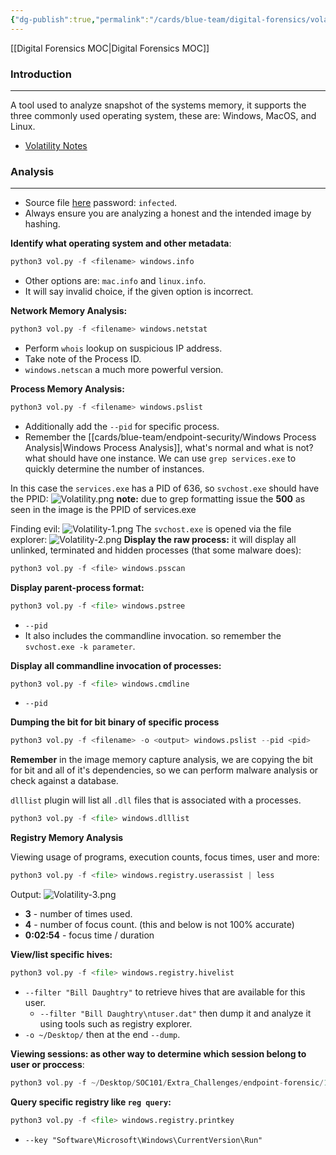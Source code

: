 ```yaml
---
{"dg-publish":true,"permalink":"/cards/blue-team/digital-forensics/volatility/"}
---
```


[[Digital Forensics MOC\|Digital Forensics MOC]]
### Introduction
---
A tool used to analyze snapshot of the systems memory, it supports the three commonly used operating system, these are: Windows, MacOS, and Linux.

- [Volatility Notes](obsidian://open?vault=notes&file=Atlas%2FCyber%20Defense%2FVolatility)
### Analysis
---
- Source file [here](https://drive.google.com/file/d/1arIElSgK7k_Bz2C4bdzcuX7zkskYiTOV/view) password: `infected`.
- Always ensure you are analyzing a honest and the intended image by hashing.

**Identify what operating system and other metadata**:
```Python
python3 vol.py -f <filename> windows.info
```

- Other options are: `mac.info` and `linux.info`.
- It will say invalid choice, if the given option is incorrect.

**Network Memory Analysis:**
```Python
python3 vol.py -f <filename> windows.netstat
```

- Perform `whois` lookup on suspicious IP address.
- Take note of the Process ID.
- `windows.netscan` a much more powerful version.

**Process Memory Analysis:**
```Python
python3 vol.py -f <filename> windows.pslist
```

- Additionally add the `--pid` for specific process.
- Remember the [[cards/blue-team/endpoint-security/Windows Process Analysis\|Windows Process Analysis]], what's normal and what is not? what should have one instance. We can use `grep services.exe` to quickly determine the number of instances.

In this case the `services.exe` has a PID of 636, so `svchost.exe` should have the PPID:
![Volatility.png](/img/user/cards/blue-team/digital-forensics/images/Volatility.png)
**note:** due to grep formatting issue the **500** as seen in the image is the PPID of services.exe

Finding evil:
![Volatility-1.png](/img/user/cards/blue-team/digital-forensics/images/Volatility-1.png)
The `svchost.exe` is opened via the file explorer:
![Volatility-2.png](/img/user/cards/blue-team/digital-forensics/images/Volatility-2.png)
**Display the raw process:** it will display all unlinked, terminated and hidden processes (that some malware does):

```C
python3 vol.py -f <file> windows.psscan
```

**Display parent-process format:** 

```python
python3 vol.py -f <file> windows.pstree
```

- `--pid`
- It also includes the commandline invocation. so remember the `svchost.exe -k parameter`.

**Display all commandline invocation of processes:**
```python
python3 vol.py -f <file> windows.cmdline
```

- `--pid`

**Dumping the bit for bit binary of specific process**
```python
python3 vol.py -f <filename> -o <output> windows.pslist --pid <pid>
```

**Remember** in the image memory capture analysis, we are copying the bit for bit and all of it's dependencies, so we can perform malware analysis or check against a database.

`dlllist` plugin will list all `.dll` files that is associated with a processes.

```python
python3 vol.py -f <file> windows.dlllist
```

**Registry Memory Analysis**

Viewing usage of programs, execution counts, focus times, user and more:
```Python
python3 vol.py -f <file> windows.registry.userassist | less
```

Output: 
![Volatility-3.png](/img/user/cards/blue-team/digital-forensics/images/Volatility-3.png)
- **3** - number of times used.
- **4** - number of focus count. (this and below is not 100% accurate)
- **0:02:54** - focus time / duration

**View/list specific hives:**

```python
python3 vol.py -f <file> windows.registry.hivelist
```

- `--filter "Bill Daughtry"` to retrieve hives that are available for this user.
	- `--filter "Bill Daughtry\ntuser.dat"` then dump it and analyze it using tools such as registry explorer.
- `-o ~/Desktop/` then at the end `--dump`.

**Viewing sessions: as other way to determine which session belong to user or proccess**:

```C
python3 vol.py -f ~/Desktop/SOC101/Extra_Challenges/endpoint-forensic/192-Reveal.dmp sessions
```

**Query specific registry like `reg query`:**
```python
python3 vol.py -f <file> windows.registry.printkey
```

- `--key "Software\Microsoft\Windows\CurrentVersion\Run"`